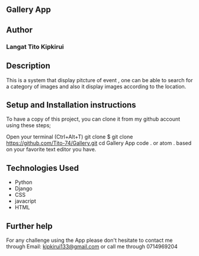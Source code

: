 ## Gallery App 


## Author
### Langat Tito Kipkirui

## Description
This is a system that display pitcture of event , one can be able to search for a category of images and also it display images according to the location.

## Setup and Installation instructions
To have a copy of this project, you can clone it from my github account using these steps;

Open your terminal (Ctrl+Alt+T)
git clone $ git clone https://github.com/Tito-74/Gallery.git
cd Gallery App 
code . or atom . based on your favorite text editor you have.

## Technologies Used
 * Python 
 * Django
 * CSS
 * javacript
 * HTML

## Further help
For any challenge using the App please don't hesitate to contact me through Email: kipkirui133@gmail.com or call me through 0714969204
